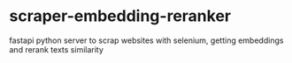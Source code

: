 # scraper-embedding-reranker
fastapi python server to scrap websites with selenium, getting embeddings and rerank texts similarity
